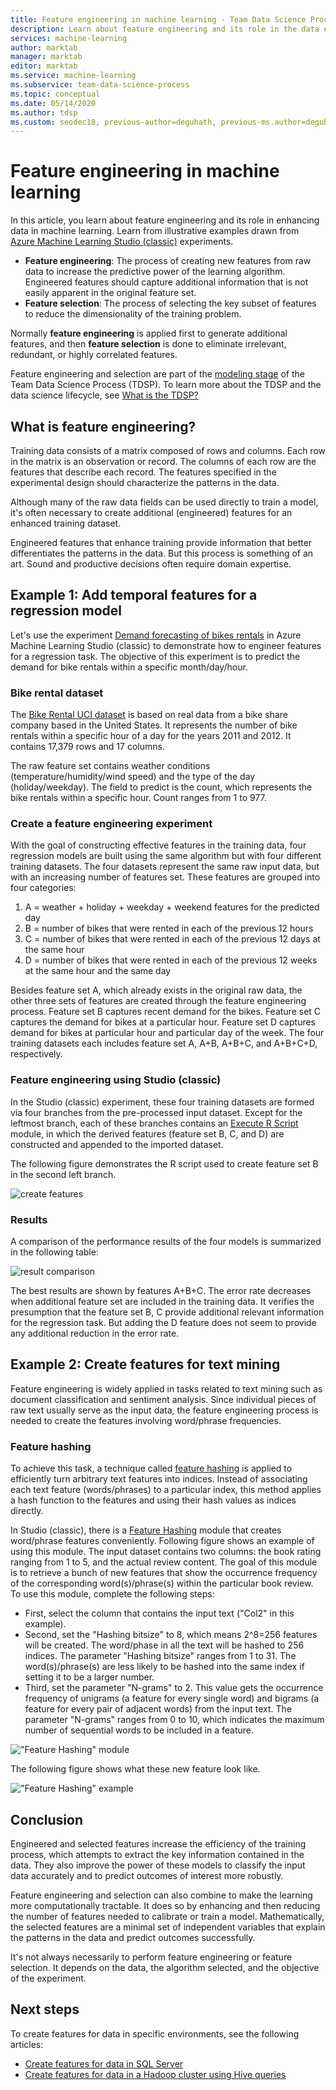 ```yaml
---
title: Feature engineering in machine learning - Team Data Science Process
description: Learn about feature engineering and its role in the data enhancement process of machine learning.
services: machine-learning
author: marktab
manager: marktab
editor: marktab
ms.service: machine-learning
ms.subservice: team-data-science-process
ms.topic: conceptual
ms.date: 05/14/2020
ms.author: tdsp
ms.custom: seodec18, previous-author=deguhath, previous-ms.author=deguhath, contperf-fy20q4
---
```

# Feature engineering in machine learning

In this article, you learn about feature engineering and its role in enhancing data in machine learning. Learn from illustrative examples drawn from [Azure Machine Learning Studio (classic)](/azure/machine-learning/overview-what-is-machine-learning-studio#ml-studio-classic-vs-azure-machine-learning-studio) experiments. 

* **Feature engineering**: The process of creating new features from raw data to increase the predictive power of the learning algorithm. Engineered features should capture additional information that is not easily apparent in the original feature set.
* **Feature selection**: The process of selecting the key subset of features to reduce the dimensionality of the training problem.

Normally **feature engineering** is applied first to generate additional features, and then **feature selection** is done to eliminate irrelevant, redundant, or highly correlated features.

Feature engineering and selection are part of the [modeling stage](lifecycle-modeling.md) of the Team Data Science Process (TDSP). To learn more about the TDSP and the data science lifecycle, see [What is the TDSP?](overview.md)

## What is feature engineering?

Training data consists of a matrix composed of rows and columns. Each row in the matrix is an observation or record. The columns of each row are the features that describe each record. The features specified in the experimental design should characterize the patterns in the data.

Although many of the raw data fields can be used directly to train a model, it's often necessary to create additional (engineered) features for an enhanced training dataset.

Engineered features that enhance training provide information that better differentiates the patterns in the data. But this process is something of an art. Sound and productive decisions often require domain expertise.

## Example 1: Add temporal features for a regression model

Let's use the experiment [Demand forecasting of bikes rentals](https://gallery.azure.ai/Experiment/Regression-Demand-estimation-4) in Azure Machine Learning Studio (classic) to demonstrate how to engineer features for a regression task. The objective of this experiment is to predict the demand for bike rentals within a specific month/day/hour.

### Bike rental dataset

The [Bike Rental UCI dataset](http://archive.ics.uci.edu/ml/datasets/Bike+Sharing+Dataset/) is based on real data from a bike share company based in the United States. It represents the number of bike rentals within a specific hour of a day for the years 2011 and 2012. It contains 17,379 rows and 17 columns.

The raw feature set contains weather conditions (temperature/humidity/wind speed) and the type of the day (holiday/weekday). The field to predict is the count, which represents the bike rentals within a specific hour. Count ranges from 1 to 977.

### Create a feature engineering experiment

With the goal of constructing effective features in the training data, four regression models are built using the same algorithm but with four different training datasets. The four datasets represent the same raw input data, but with an increasing number of features set. These features are grouped into four categories:

1. A = weather + holiday + weekday + weekend features for the predicted day
2. B = number of bikes that were rented in each of the previous 12 hours
3. C = number of bikes that were rented in each of the previous 12 days at the same hour
4. D = number of bikes that were rented in each of the previous 12 weeks at the same hour and the same day

Besides feature set A, which already exists in the original raw data, the other three sets of features are created through the feature engineering process. Feature set B captures recent demand for the bikes. Feature set C captures the demand for bikes at a particular hour. Feature set D captures demand for bikes at particular hour and particular day of the week. The four training datasets each includes feature set A, A+B, A+B+C, and A+B+C+D, respectively.

### Feature engineering using Studio (classic)

In the Studio (classic) experiment, these four training datasets are formed via four branches from the pre-processed input dataset. Except for the leftmost branch, each of these branches contains an [Execute R Script](/azure/machine-learning/studio-module-reference/execute-r-script) module, in which the derived features (feature set B, C, and D) are constructed and appended to the imported dataset.

The following figure demonstrates the R script used to create feature set B in the second left branch.

![create features](./media/create-features/addFeature-Rscripts.png)

### Results

A comparison of the performance results of the four models is summarized in the following table: 

![result comparison](./media/create-features/result1.png)

The best results are shown by features A+B+C. The error rate decreases when additional feature set are included in the training data. It verifies the presumption that the feature set B, C provide additional relevant information for the regression task. But adding the D feature does not seem to provide any additional reduction in the error rate.

## <a name="example2"></a> Example 2: Create features for text mining

Feature engineering is widely applied in tasks related to text mining such as document classification and sentiment analysis. Since individual pieces of raw text usually serve as the input data, the feature engineering process is needed to create the features involving word/phrase frequencies.

### Feature hashing

To achieve this task, a technique called [feature hashing](/azure/machine-learning/studio-module-reference/feature-hashing) is applied to efficiently turn arbitrary text features into indices. Instead of associating each text feature (words/phrases) to a particular index, this method applies a hash function to the features and using their hash values as indices directly.

In Studio (classic), there is a [Feature Hashing](/azure/machine-learning/studio-module-reference/feature-hashing) module that creates word/phrase features conveniently. Following figure shows an example of using this module. The input dataset contains two columns: the book rating ranging from 1 to 5, and the actual review content. The goal of this module is to retrieve a bunch of new features that show the occurrence frequency of the corresponding word(s)/phrase(s) within the particular book review. To use this module, complete the following steps:

* First, select the column that contains the input text ("Col2" in this example).
* Second, set the "Hashing bitsize" to 8, which means 2^8=256 features will be created. The word/phase in all the text will be hashed to 256 indices. The parameter "Hashing bitsize" ranges from 1 to 31. The word(s)/phrase(s) are less likely to be hashed into the same index if setting it to be a larger number.
* Third, set the parameter "N-grams" to 2. This value gets the occurrence frequency of unigrams (a feature for every single word) and bigrams (a feature for every pair of adjacent words) from the input text. The parameter "N-grams" ranges from 0 to 10, which indicates the maximum number of sequential words to be included in a feature.  

!["Feature Hashing" module](./media/create-features/feature-Hashing1.png)

The following figure shows what these new feature look like.

!["Feature Hashing" example](./media/create-features/feature-Hashing2.png)

## Conclusion
Engineered and selected features increase the efficiency of the training process, which attempts to extract the key information contained in the data. They also improve the power of these models to classify the input data accurately and to predict outcomes of interest more robustly.

Feature engineering and selection can also combine to make the learning more computationally tractable. It does so by enhancing and then reducing the number of features needed to calibrate or train a model. Mathematically, the selected features are a minimal set of independent variables that explain the patterns in the data and predict outcomes successfully.

It's not always necessarily to perform feature engineering or feature selection. It depends on the data, the algorithm selected, and the objective of the experiment.

## Next steps

To create features for data in specific environments, see the following articles:

* [Create features for data in SQL Server](create-features-sql-server.md)
* [Create features for data in a Hadoop cluster using Hive queries](create-features-hive.md)